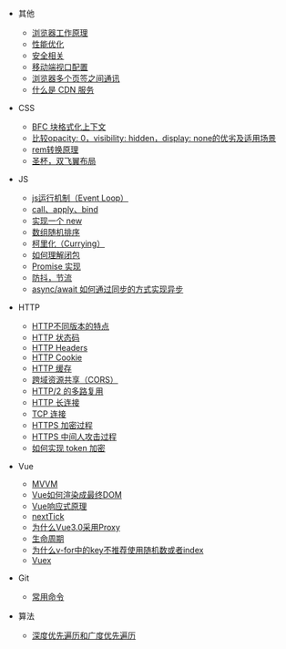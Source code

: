 * 其他
  * [浏览器工作原理](other/note1.md)
  * [性能优化](other/note2.md)
  * [安全相关](other/note4.md)
  * [移动端视口配置](other/note5.md)
  * [浏览器多个页签之间通讯](other/note6.md)
  * [什么是 CDN 服务](other/note3.md)

* CSS
  * [BFC 块格式化上下文](css/note3.md)
  * [比较opacity: 0，visibility: hidden，display: none的优劣及适用场景](css/note4.md)
  * [rem转换原理](css/note7.md)
  * [圣杯，双飞翼布局](css/note1.md)

* JS
  * [js运行机制（Event Loop）](js/note1.md)
  * [call、apply、bind](js/note2.md)
  * [实现一个 new](js/note3.md)
  * [数组随机排序](js/note4.md)
  * [柯里化（Currying）](js/note5.md)
  * [如何理解闭包](js/note6.md)
  * [Promise 实现](js/note7.md)
  * [防抖，节流](js/note8.md)
  * [async/await 如何通过同步的方式实现异步](js/note9.md)

* HTTP
  * [HTTP不同版本的特点](http/note6.md)
  * [HTTP 状态码](http/note1.md)
  * [HTTP Headers](http/note2.md)
  * [HTTP Cookie](http/note3.md)
  * [HTTP 缓存](http/note4.md)
  * [跨域资源共享（CORS）](http/note5.md)
  * [HTTP/2 的多路复用](http/note7.md)
  * [HTTP 长连接](http/note8.md)
  * [TCP 连接](http/note9.md)
  * [HTTPS 加密过程](http/note10.md)
  * [HTTPS 中间人攻击过程](http/note11.md)
  * [如何实现 token 加密](http/note12.md)

* Vue
  * [MVVM](vue/note5.md)
  * [Vue如何渲染成最终DOM](vue/note1.md)
  * [Vue响应式原理](vue/note8.md)
  * [nextTick](vue/note2.md)
  * [为什么Vue3.0采用Proxy](vue/note9.md)
  * [生命周期](vue/note3.md)
  * [为什么v-for中的key不推荐使用随机数或者index](vue/note4.md)
  * [Vuex](vue/note6.md)

* Git
  * [常用命令](git/note1.md)

* 算法
  * [深度优先遍历和广度优先遍历](algorithm/note1.md)